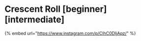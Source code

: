 # Crescent Roll \[beginner] \[intermediate]

{% embed url="https://www.instagram.com/p/ClhC0DIjApz/" %}
